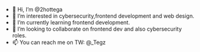 - 👋 Hi, I’m @2hottega
- 👀 I’m interested in cybersecurity,frontend development and web design.
- 🌱 I’m currently learning frontend development.
- 💞️ I’m looking to collaborate on frontend dev and also cybersecurity roles.
- 📫 You can reach me on TW: @_Tegz

<!---
2hottega/2hottega is a ✨ special ✨ repository because its `README.md` (this file) appears on your GitHub profile.
You can click the Preview link to take a look at your changes.
--->
